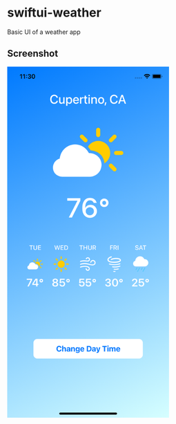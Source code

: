 # swiftui-weather
Basic UI of a weather app 

## Screenshot
<img src ="/screenshot.png" width="375">

